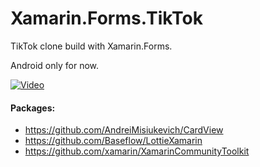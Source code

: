 # Xamarin.Forms.TikTok

TikTok clone build with Xamarin.Forms. 

Android  only for now.

[![Video](https://i.ytimg.com/vi/74NCRSDAq7A/maxresdefault.jpg)](https://youtu.be/w5E_mflTQkQ "Xamarin.Forms.TikTok")

#### Packages:
 - https://github.com/AndreiMisiukevich/CardView
 - https://github.com/Baseflow/LottieXamarin
 - https://github.com/xamarin/XamarinCommunityToolkit
